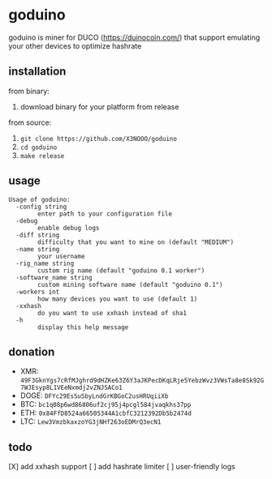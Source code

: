 # goduino

goduino is miner for DUCO (<https://duinocoin.com/>) that support emulating your other devices to optimize hashrate

## installation

from binary:

1. download binary for your platform from release

from source:

1. `git clone https://github.com/X3NOOO/goduino`
2. `cd goduino`
3. `make release`

## usage

```raw
Usage of goduino:
  -config string
        enter path to your configuration file
  -debug
        enable debug logs
  -diff string
        difficulty that you want to mine on (default "MEDIUM")
  -name string
        your username
  -rig_name string
        custom rig name (default "goduino 0.1 worker")
  -software_name string
        custom mining software name (default "goduino 0.1")
  -workers int
        how many devices you want to use (default 1)
  -xxhash
        do you want to use xxhash instead of sha1
  -h
        display this help message
```

## donation

- XMR: `49F3GknYgs7cRfMJghrd9dHZKe63Z6Y3aJKPecDKqLRje5YebzWvz3VWsTa8e8Sk92G7WJEsyp8L1VEeNxmdj2vZNJSACo1`
- DOGE: `DFYc29EsSuSbyLndGrKBGoC2usHRUqiiXb`
- BTC: `bc1q08p6wd86806uf2cj95j4pcgl584jvaqkhs37pp`
- ETH: `0x84FfD8524a66505344A1cbfC3212392Db5b2474d`
- LTC: `Lew3VmzbkaxzoYG3jNHf263oEDMrQ3ecN1`

## todo

[X] add xxhash support
[ ] add hashrate limiter
[ ] user-friendly logs
